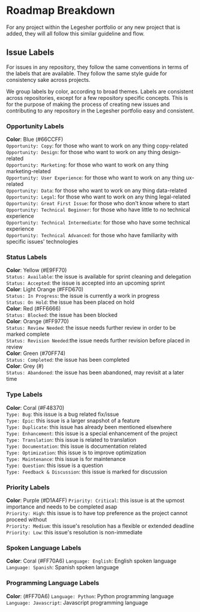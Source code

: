 # Roadmap Breakdown

For any project within the Legesher portfolio or any new project that is added, they will all follow this similar guideline and flow.

## Issue Labels

For issues in any repository, they follow the same conventions in terms of the labels that are available. They follow the same style guide for consistency sake across projects.

We group labels by color, according to broad themes. Labels are consistent across repositories, except for a few repository specific concepts. This is for the purpose of making the process of creating new issues and contributing to any repository in the Legesher portfolio easy and consistent.

### Opportunity Labels
**Color**: Blue (#66CCFF)  
`Opportunity: Copy`: for those who want to work on any thing copy-related  
`Opportunity: Design`: for those who want to work on any thing design-related  
`Opportunity: Marketing`: for those who want to work on any thing marketing-related  
`Opportunity: User Experience`: for those who want to work on any thing ux-related  
`Opportunity: Data`: for those who want to work on any thing data-related  
`Opportunity: Legal`: for those who want to work on any thing legal-related  
`Opportunity: Great First Issue`: for those who don't know where to start  
`Opportunity: Technical Beginner`: for those who have little to no technical experience  
`Opportunity: Technical Intermediate`: for those who have some technical experience  
`Opportunity: Technical Advanced`: for those who have familiarity with specific issues' technologies  

### Status Labels
**Color**: Yellow (#E9FF70)  
`Status: Available`: the issue is available for sprint cleaning and delegation  
`Status: Accepted`: the issue is accepted into an upcoming sprint  
**Color**: Light Orange (#FFD670)  
`Status: In Progress`: the issue is currently a work in progress  
`Status: On Hold`: the issue has been placed on hold  
**Color**: Red (#FF6666)  
`Status: Blocked`: the issue has been blocked  
**Color**: Orange (#FF9770)  
`Status: Review Needed`: the issue needs further review in order to be marked complete  
`Status: Revision Needed`:the issue needs further revision before placed in review  
**Color**: Green (#70FF74)  
`Status: Completed`: the issue has been completed  
**Color**: Grey (#)  
`Status: Abandoned`: the issue has been abandoned, may revisit at a later time  

### Type Labels
**Color**: Coral (#F48370)  
`Type: Bug`: this issue is a bug related fix/issue  
`Type: Epic`: this issue is a larger snapshot of a feature  
`Type: Duplicate`: this issue has already been mentioned elsewhere  
`Type: Enhancement`: this issue is a special enhancement of the project  
`Type: Translation`: this issue is related to translation  
`Type: Documentation`: this issue is documentation related  
`Type: Optimization`: this issue is to improve optimization  
`Type: Maintenance`: this issue is for maintenance  
`Type: Question`: this issue is a question  
`Type: Feedback & Discussion`: this issue is marked for discussion  

### Priority Labels
**Color**: Purple (#D1A4FF)
`Priority: Critical`: this issue is at the upmost importance and needs to be completed asap  
`Priority: High`: this issue is to have top preference as the project cannot proceed without  
`Priority: Medium`: this issue's resolution has a flexible or extended deadline  
`Priority: Low`: this issue's resolution is non-immediate  

### Spoken Language Labels
**Color**: Coral (#FF70A6)
`Language: English`: English spoken language  
`Language: Spanish`: Spanish spoken language  

### Programming Language Labels
**Color**:  (#FF70A6)
`Language: Python`: Python programming language  
`Language: Javascript`: Javascript programming language  
